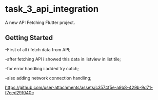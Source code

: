 # task_3_api_integration

A new API Fetching Flutter project.

## Getting Started


<p>-First of all i fetch data from API;</p>
<p>-after fetching API i showed this data in listview in list tile;</p>
<p>-for error handling i added try catch;</p>
<p>-also adding network connection handling;</p>



https://github.com/user-attachments/assets/c3574f5e-a9b8-429b-9d71-f7eed29f040c



